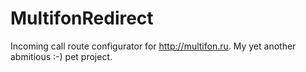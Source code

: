 # MultifonRedirect
Incoming call route configurator for http://multifon.ru. My yet another abmitious :-) pet project.
